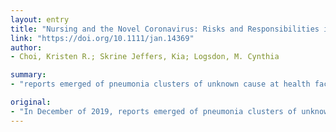 ```yaml
---
layout: entry
title: "Nursing and the Novel Coronavirus: Risks and Responsibilities in a Global Outbreak"
link: "https://doi.org/10.1111/jan.14369"
author:
- Choi, Kristen R.; Skrine Jeffers, Kia; Logsdon, M. Cynthia

summary:
- "reports emerged of pneumonia clusters of unknown cause at health facilities in Wuhan, China. These cases were linked to a wet animal wholesale market in the region. COVID-19 is among a family of viruses?called coronaviruses?that can affect both humans and animals. The virus is one of a series of viruses that can affect humans and humans. This can affect animals and humans, according to Zhu et al., 2020."

original:
- "In December of 2019, reports emerged of pneumonia clusters of unknown cause at health facilities in Wuhan, China. These cases were linked to a wet animal wholesale market in the region and, after extensive epidemiologic investigation, led to identification of a novel coronavirus (COVID-19). COVID-19 is among a family of viruses?called coronaviruses?that can affect both humans and animals (Zhu et al., 2020)."
---
```


